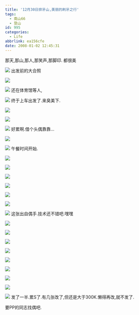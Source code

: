 ```yaml
---
title: '12月30日排牙山,美丽的刷牙之行'
tags:
  - 南山66
  - 登山
id: 995
categories:
  - Life
abbrlink: ea156cfe
date: 2008-01-02 12:45:31
---
```


那天,那山,那人,那笑声,那脚印.  都很美

![](/images/2008/01/02_115923_9259.jpg)
出发前的大合照
<!--more-->
![](/images/2008/01/02_120047_9260.jpg)

![](/images/2008/01/02_120258_9261.jpg)
还在体育馆等人,

![](/images/2008/01/02_120443_9262.jpg)
终于上车出发了.来臭美下.

![](/images/2008/01/02_120720_9263.jpg)

![](/images/2008/01/02_120842_9264.jpg)

![](/images/2008/01/02_120953_9265.jpg)
好累啊.借个头偶靠靠...

![](/images/2008/01/02_121135_9266.jpg)

![](/images/2008/01/02_121328_9267.jpg)
午餐时间开始.

![](/images/2008/01/02_121536_9268.jpg)

![](/images/2008/01/02_121638_9269.jpg)

![](/images/2008/01/02_121751_9270.jpg)

![](/images/2008/01/02_122025_9271.jpg)

![](/images/2008/01/02_122113_9272.jpg)

![](/images/2008/01/02_122318_9273.jpg)

![](/images/2008/01/02_122407_9274.jpg)
这张出自偶手.技术还不错吧.嘿嘿

![](/images/2008/01/02_122715_9275.jpg)

![](/images/2008/01/02_122952_9276.jpg)

![](/images/2008/01/02_123050_9277.jpg)

![](/images/2008/01/02_123237_9278.jpg)

![](/images/2008/01/02_123338_9279.jpg)

![](/images/2008/01/02_123457_9280.jpg)

![](/images/2008/01/02_123635_9281.jpg)

![](/images/2008/01/02_123850_9282.jpg)

![](/images/2008/01/02_124407_9283.jpg)
发了一半.累S了.有几张改了,但还是大于300K.懒得再改,就不发了.

要PP的同志找偶吧.